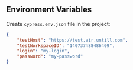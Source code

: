 ## Environment Variables

Create `cypress.env.json` file in the project:
```json
{
    "testHost": "https://test.air.untill.com",
    "testWorkspaceID": "140737488486409",
    "login": "my-login",
    "password": "my-password"
}

```
